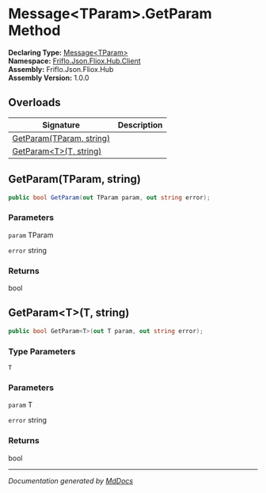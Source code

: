 ﻿<!--  
  <auto-generated>   
    The contents of this file were generated by a tool.  
    Changes to this file may be list if the file is regenerated  
  </auto-generated>   
-->

# Message\<TParam\>.GetParam Method

**Declaring Type:** [Message\<TParam\>](../index.md)  
**Namespace:** [Friflo.Json.Fliox.Hub.Client](../../index.md)  
**Assembly:** Friflo.Json.Fliox.Hub  
**Assembly Version:** 1.0.0

## Overloads

| Signature                                          | Description |
| -------------------------------------------------- | ----------- |
| [GetParam(TParam, string)](#getparamtparam-string) |             |
| [GetParam\<T\>(T, string)](#getparamtt-string)     |             |

## GetParam(TParam, string)

```csharp
public bool GetParam(out TParam param, out string error);
```

### Parameters

`param`  TParam

`error`  string

### Returns

bool

## GetParam\<T\>(T, string)

```csharp
public bool GetParam<T>(out T param, out string error);
```

### Type Parameters

`T`

### Parameters

`param`  T

`error`  string

### Returns

bool

___

*Documentation generated by [MdDocs](https://github.com/ap0llo/mddocs)*

